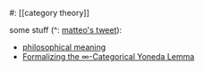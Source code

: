 #: [[category theory]] 

some stuff (^: [matteo's tweet](https://x.com/mattecapu/status/1748322794163589610?s=20)):
- [philosophical meaning](https://mathoverflow.net/questions/3184/philosophical-meaning-of-the-yoneda-lemma) 
- [Formalizing the ∞-Categorical Yoneda Lemma](https://arxiv.org/abs/2309.08340) 

